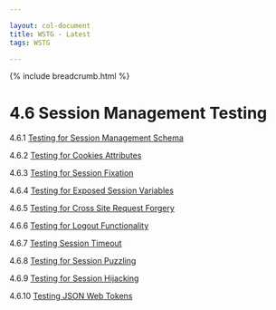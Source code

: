 ```yaml
---

layout: col-document
title: WSTG - Latest
tags: WSTG

---
```


{% include breadcrumb.html %}
# 4.6 Session Management Testing

4.6.1 [Testing for Session Management Schema](01-Testing_for_Session_Management_Schema.md)

4.6.2 [Testing for Cookies Attributes](02-Testing_for_Cookies_Attributes.md)

4.6.3 [Testing for Session Fixation](03-Testing_for_Session_Fixation.md)

4.6.4 [Testing for Exposed Session Variables](04-Testing_for_Exposed_Session_Variables.md)

4.6.5 [Testing for Cross Site Request Forgery](05-Testing_for_Cross_Site_Request_Forgery.md)

4.6.6 [Testing for Logout Functionality](06-Testing_for_Logout_Functionality.md)

4.6.7 [Testing Session Timeout](07-Testing_Session_Timeout.md)

4.6.8 [Testing for Session Puzzling](08-Testing_for_Session_Puzzling.md)

4.6.9 [Testing for Session Hijacking](09-Testing_for_Session_Hijacking.md)

4.6.10 [Testing JSON Web Tokens](10-Testing_JSON_Web_Tokens.md)
